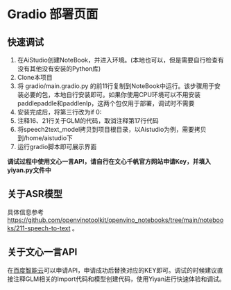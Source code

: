 # Gradio 部署页面
## 快速调试
1. 在AiStudio创建NoteBook，并进入环境。(本地也可以，但是需要自行检查有没有其他没有安装的Python库)
2. Clone本项目
3. 将 gradio/main.gradio.py 的前11行复制到NoteBook中运行。该步骤用于安装必要的包，本地自行安装即可。如果你使用CPU环境可以不用安装paddlepaddle和paddlenlp，这两个包仅用于部署，调试时不需要
4. 安装完成后，将第三行改为if 0:
5. 注释16、21行关于GLM的代码，取消注释第17行代码
6. 将speech2text_model拷贝到项目根目录，以Aistudio为例，需要拷贝到/home/aistudio下
7. 运行gradio脚本即可展示界面

**调试过程中使用文心一言API，请自行在文心千帆官方网站申请Key，并填入yiyan.py文件中**

## 关于ASR模型
具体信息参考 https://github.com/openvinotoolkit/openvino_notebooks/tree/main/notebooks/211-speech-to-text 。

## 关于文心一言API
在[百度智能云](https://cloud.baidu.com/)可以申请API，申请成功后替换对应的KEY即可。调试的时候建议直接注释GLM相关的Import代码和模型创建代码，使用Yiyan进行快速体验和调试。
